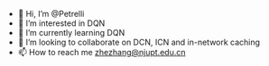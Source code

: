 - 👋 Hi, I’m @Petrelli
- 👀 I’m interested in DQN
- 🌱 I’m currently learning DQN
- 💞️ I’m looking to collaborate on DCN, ICN and in-network caching
- 📫 How to reach me zhezhang@njupt.edu.cn

<!---
Petrelli/Petrelli is a ✨ special ✨ repository because its `README.md` (this file) appears on your GitHub profile.
You can click the Preview link to take a look at your changes.
--->
